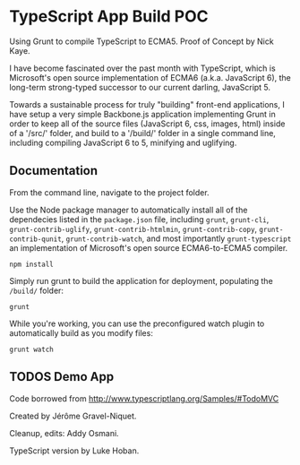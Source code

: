 TypeScript App Build POC
========================
Using Grunt to compile TypeScript to ECMA5.  Proof of Concept by Nick Kaye.

I have become fascinated over the past month with TypeScript, which is Microsoft's open source implementation of ECMA6 (a.k.a. JavaScript 6), the long-term strong-typed successor to our current darling, JavaScript 5.

Towards a sustainable process for truly "building" front-end applications, I have setup a very simple Backbone.js application implementing Grunt in order to keep all of the source files (JavaScript 6, css, images, html) inside of a '/src/' folder, and build to a '/build/' folder in a single command line, including compiling JavaScript 6 to 5, minifying and uglifying.

## Documentation

From the command line, navigate to the project folder.

Use the Node package manager to automatically install all of the dependecies listed in the `package.json` file,
including `grunt`, `grunt-cli`, `grunt-contrib-uglify`, `grunt-contrib-htmlmin`, `grunt-contrib-copy`,
`grunt-contrib-qunit`, `grunt-contrib-watch`, and most importantly `grunt-typescript` an implementation of Microsoft's
open source ECMA6-to-ECMA5 compiler.

    npm install

Simply run grunt to build the application for deployment, populating the `/build/` folder:

    grunt

While you're working, you can use the preconfigured watch plugin to automatically build as you modify files:

    grunt watch

## TODOS Demo App

Code borrowed from http://www.typescriptlang.org/Samples/#TodoMVC

Created by Jérôme Gravel-Niquet.

Cleanup, edits: Addy Osmani.

TypeScript version by Luke Hoban.
